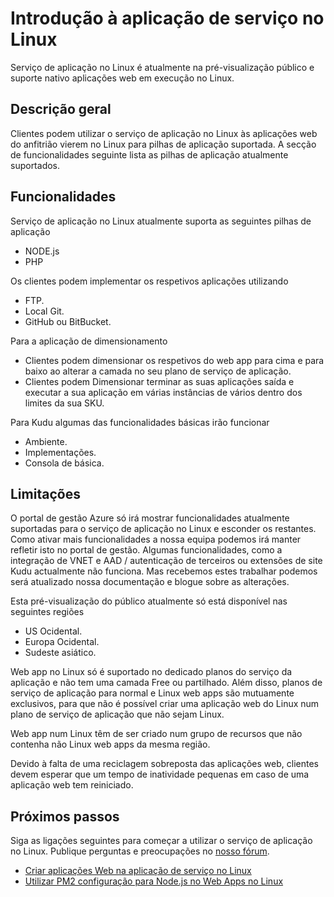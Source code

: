 <properties 
    pageTitle="Introdução à aplicação de serviço no Linux | Microsoft Azure" 
    description="Saiba mais sobre o serviço de aplicação no Linux." 
    keywords="Azure aplicação de serviço, linux, oss"
    services="app-service" 
    documentationCenter="" 
    authors="naziml" 
    manager="wpickett" 
    editor=""/>

<tags 
    ms.service="app-service" 
    ms.workload="na" 
    ms.tgt_pltfrm="na" 
    ms.devlang="na" 
    ms.topic="article" 
    ms.date="10/10/2016" 
    ms.author="naziml"/>

# <a name="introduction-to-app-service-on-linux"></a>Introdução à aplicação de serviço no Linux
Serviço de aplicação no Linux é atualmente na pré-visualização público e suporte nativo aplicações web em execução no Linux. 

## <a name="overview"></a>Descrição geral ##
Clientes podem utilizar o serviço de aplicação no Linux às aplicações web do anfitrião vierem no Linux para pilhas de aplicação suportada. A secção de funcionalidades seguinte lista as pilhas de aplicação atualmente suportados.

## <a name="features"></a>Funcionalidades ##
Serviço de aplicação no Linux atualmente suporta as seguintes pilhas de aplicação

- NODE.js
- PHP

Os clientes podem implementar os respetivos aplicações utilizando

- FTP.
- Local Git.
- GitHub ou BitBucket.

Para a aplicação de dimensionamento


- Clientes podem dimensionar os respetivos do web app para cima e para baixo ao alterar a camada no seu plano de serviço de aplicação. 
- Clientes podem Dimensionar terminar as suas aplicações saída e executar a sua aplicação em várias instâncias de vários dentro dos limites da sua SKU.

Para Kudu algumas das funcionalidades básicas irão funcionar

- Ambiente.
- Implementações.
- Consola de básica.

## <a name="limitations"></a>Limitações ##

O portal de gestão Azure só irá mostrar funcionalidades atualmente suportadas para o serviço de aplicação no Linux e esconder os restantes. Como ativar mais funcionalidades a nossa equipa podemos irá manter refletir isto no portal de gestão. Algumas funcionalidades, como a integração de VNET e AAD / autenticação de terceiros ou extensões de site Kudu actualmente não funciona. Mas recebemos estes trabalhar podemos será atualizado nossa documentação e blogue sobre as alterações.

Esta pré-visualização do público atualmente só está disponível nas seguintes regiões

-   US Ocidental.
-   Europa Ocidental.
-   Sudeste asiático.

Web app no Linux só é suportado no dedicado planos do serviço da aplicação e não tem uma camada Free ou partilhado. Além disso, planos de serviço de aplicação para normal e Linux web apps são mutuamente exclusivos, para que não é possível criar uma aplicação web do Linux num plano de serviço de aplicação que não sejam Linux.

Web app num Linux têm de ser criado num grupo de recursos que não contenha não Linux web apps da mesma região.

Devido à falta de uma reciclagem sobreposta das aplicações web, clientes devem esperar que um tempo de inatividade pequenas em caso de uma aplicação web tem reiniciado. 

## <a name="next-steps"></a>Próximos passos ##

Siga as ligações seguintes para começar a utilizar o serviço de aplicação no Linux. Publique perguntas e preocupações no [nosso fórum](https://social.msdn.microsoft.com/forums/azure/home?forum=windowsazurewebsitespreview).

* [Criar aplicações Web na aplicação de serviço no Linux](./app-service-linux-how-to-create-a-web-app.md)
* [Utilizar PM2 configuração para Node.js no Web Apps no Linux](./app-service-linux-using-nodejs-pm2.md)

